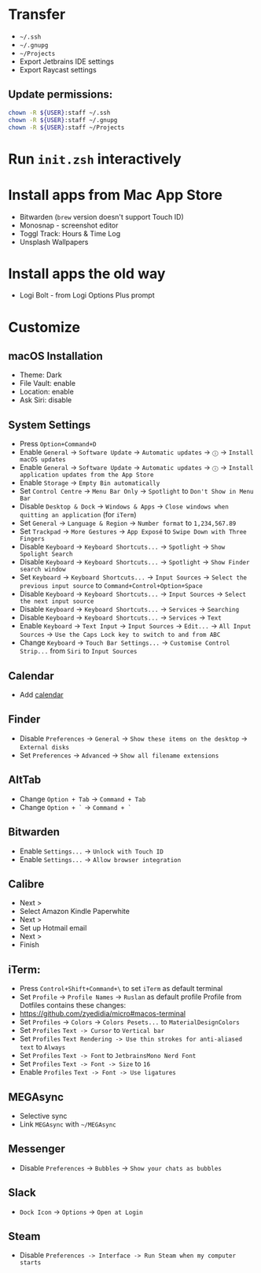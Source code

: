 # Transfer
* `~/.ssh`
* `~/.gnupg`
* `~/Projects`
* Export Jetbrains IDE settings
* Export Raycast settings
## Update permissions:
```zsh
chown -R ${USER}:staff ~/.ssh
chown -R ${USER}:staff ~/.gnupg
chown -R ${USER}:staff ~/Projects
```

# Run `init.zsh` interactively

# Install apps from Mac App Store
* Bitwarden (`brew` version doesn't support Touch ID)
* Monosnap - screenshot editor
* Toggl Track: Hours & Time Log
* Unsplash Wallpapers

# Install apps the old way
- Logi Bolt - from Logi Options Plus prompt

# Customize
## macOS Installation
- Theme: Dark
- File Vault: enable
- Location: enable
- Ask Siri: disable

## System Settings
- Press `Option+Command+D`
- Enable `General` -> `Software Update` -> `Automatic updates` -> `ⓘ` -> `Install macOS updates`
- Enable `General` -> `Software Update` -> `Automatic updates` -> `ⓘ` -> `Install application updates from the App Store`
- Enable `Storage` -> `Empty Bin automatically`
- Set `Control Centre` -> `Menu Bar Only` -> `Spotlight` to `Don't Show in Menu Bar`
- Disable `Desktop & Dock` -> `Windows & Apps` -> `Close windows when quitting an application` (for `iTerm`)
- Set `General` -> `Language & Region` -> `Number format` to `1,234,567.89`
- Set `Trackpad` -> `More Gestures` -> `App Exposé` to `Swipe Down with Three Fingers`
- Disable `Keyboard` -> `Keyboard Shortcuts...` -> `Spotlight` -> `Show Spolight Search`
- Disable `Keyboard` -> `Keyboard Shortcuts...` -> `Spotlight` -> `Show Finder search window`
- Set `Keyboard` -> `Keyboard Shortcuts...` -> `Input Sources` -> `Select the previous input source` to `Command+Control+Option+Space`
- Disable `Keyboard` -> `Keyboard Shortcuts...` -> `Input Sources` -> `Select the next input source`
- Disable `Keyboard` -> `Keyboard Shortcuts...` -> `Services` -> `Searching`
- Disable `Keyboard` -> `Keyboard Shortcuts...` -> `Services` -> `Text`
- Enable `Keyboard` -> `Text Input` -> `Input Sources` -> `Edit...` -> `All Input Sources` -> `Use the Caps Lock key to switch to and from ABC`
- Change `Keyboard` -> `Touch Bar Settings...` -> `Customise Control Strip...` from `Siri` to `Input Sources`

## Calendar
- Add [calendar](https://mail.zoho.com/zm/#settings/zc-settings-synchronize)

## Finder
- Disable `Preferences` -> `General` -> `Show these items on the desktop` -> `External disks`
- Set `Preferences` -> `Advanced` -> `Show all filename extensions`

## AltTab
- Change `Option + Tab` -> `Command + Tab`
- Change `` Option + ` `` -> `` Command + ` ``

## Bitwarden
- Enable `Settings...` -> `Unlock with Touch ID`
- Enable `Settings...` -> `Allow browser integration`

## Calibre
* Next >
* Select Amazon Kindle Paperwhite
* Next >
* Set up Hotmail email
* Next >
* Finish

## iTerm:
* Press `Control+Shift+Command+\` to set `iTerm` as default terminal
* Set `Profile` -> `Profile Names` -> `Ruslan` as default profile
Profile from Dotfiles contains these changes:
* https://github.com/zyedidia/micro#macos-terminal
* Set `Profiles` -> `Colors` -> `Colors Pesets...` to `MaterialDesignColors`
* Set `Profiles` `Text -> Cursor` to `Vertical bar`
* Set `Profiles` `Text Rendering -> Use thin strokes for anti-aliased text` to `Always`
* Set `Profiles` `Text -> Font` to `JetbrainsMono Nerd Font`
* Set `Profiles` `Text -> Font -> Size` to `16`
* Enable `Profiles` `Text -> Font -> Use ligatures`

## MEGAsync
* Selective sync
* Link `MEGAsync` with `~/MEGAsync`

## Messenger
* Disable `Preferences` -> `Bubbles` -> `Show your chats as bubbles`

## Slack
* `Dock Icon` -> `Options` -> `Open at Login`

## Steam
* Disable `Preferences -> Interface -> Run Steam when my computer starts`
